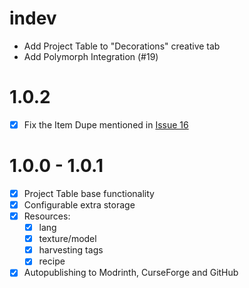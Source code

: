 # indev

- Add Project Table to "Decorations" creative tab
- Add Polymorph Integration (#19)

# 1.0.2

- [x] Fix the Item Dupe mentioned in [Issue 16](https://github.com/Erdragh/ProjectTableRefabricated/issues/16)

# 1.0.0 - 1.0.1

- [x] Project Table base functionality
- [x] Configurable extra storage
- [x] Resources:
  - [x] lang
  - [x] texture/model
  - [x] harvesting tags
  - [x] recipe
- [x] Autopublishing to Modrinth, CurseForge and GitHub
